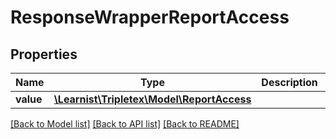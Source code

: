 # ResponseWrapperReportAccess

## Properties
Name | Type | Description | Notes
------------ | ------------- | ------------- | -------------
**value** | [**\Learnist\Tripletex\Model\ReportAccess**](ReportAccess.md) |  | [optional] 

[[Back to Model list]](../../README.md#documentation-for-models) [[Back to API list]](../../README.md#documentation-for-api-endpoints) [[Back to README]](../../README.md)

